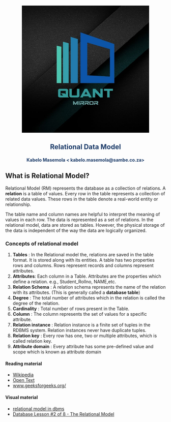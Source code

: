 <p align="center" style="background-color:"><img src="https://raw.githubusercontent.com/quantmirror/notes/master/assets/logo.jpeg?token=GHSAT0AAAAAABSSDUBE4DOCZIWGTDVZ4AZ6YSDD4FQ"  width="400"></p>
<p align="center"><h2 style="color: #193967; text-align: center">
    Relational Data Model
</h2></p>
<p align="center"><h4 style="color: #193967; text-align: center">
    Kabelo Masemola < kabelo.masemola@sambe.co.za>
</h4></p>

## What is Relational Model?
Relational Model (RM) represents the database as a collection of relations.
A **relation** is a table of values. Every row in the table represents a collection of related data values.
These rows in the table denote a real-world entity or relationship.

The table name and column names are helpful to interpret the meaning of values in each row. 
The data is represented as a set of relations. In the relational model, data are stored as tables. 
However, the physical storage of the data is independent of the way the data are logically organized.

### Concepts of relational model
1. **Tables** :  In the Relational model the, relations are saved in the table format. It is stored along with its entities. A table has two properties rows and columns. Rows represent records and columns represent attributes.
2. **Attributes**: Each column in a Table. Attributes are the properties which define a relation. e.g., Student_Rollno, NAME,etc.
3. **Relation Schema** : A relation schema represents the name of the relation with its attributes. (This is generally called a **database table**)
4. **Degree** : The total number of attributes which in the relation is called the degree of the relation.
5. **Cardinality** : Total number of rows present in the Table.
6. **Column** : The column represents the set of values for a specific attribute.
7. **Relation instance** : Relation instance is a finite set of tuples in the RDBMS system. Relation instances never have duplicate tuples.
8. **Relation key** : Every row has one, two or multiple attributes, which is called relation key.
9. **Attribute domain** : Every attribute has some pre-defined value and scope which is known as attribute domain


#### Reading material
- <a href="https://en.wikipedia.org/wiki/Relational_model#:~:text=The%20relational%20model%20(RM)%20for,of%20tuples%2C%20grouped%20into%20relations.">Wikipedia </a>
- <a href="https://opentextbc.ca/dbdesign01/chapter/chapter-7-the-relational-data-model/">Open Text </a>
- <a href="https://www.geeksforgeeks.org/relational-model-in-dbms/">www.geeksforgeeks.org/ </a>

#### Visual material
- <a href="https://www.youtube.com/watch?v=P8n_rwPzdBc" title="relational model in dbms">relational model in dbms</a>
- <a href="https://www.youtube.com/watch?v=kyGVhx5LwXw" title="relational model in dbms">Database Lesson #2 of 8 - The Relational Model</a>

